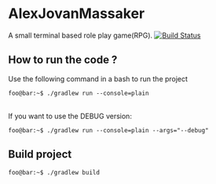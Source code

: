 # AlexJovanMassaker
A small terminal based role play game(RPG).
[![Build Status](https://travis-ci.org/jambit/AlexJovanMassaker.svg?branch=develop)](https://travis-ci.org/jambit/AlexJovanMassaker)

## How to run the code ?
Use the following command in a bash to run the project
```console
foo@bar:~$ ./gradlew run --console=plain
```
\
If you want to use the DEBUG version:
```console
foo@bar:~$ ./gradlew run --console=plain --args="--debug"
```

## Build project
```console
foo@bar:~$ ./gradlew build
```
